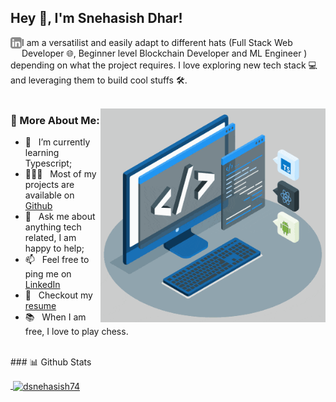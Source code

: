 ## Hey 👋, I'm Snehasish Dhar!
<a href='https://www.linkedin.com/in/snehasish-dhar-b657721a0/'><img align='left' alt="linkedin" src="https://github.com/dsnehasish74/dsnehasish74/blob/main/assets/linkedin.svg" height='18px'/></a>


I am a versatilist and easily adapt to different hats (Full Stack Web Developer 🌐, Beginner level Blockchain Developer and ML Engineer ) depending on what the project requires. I love exploring new tech stack 💻 and leveraging them to build cool stuffs 🛠️. 
<br/>
<br/>

<img align="right" alt="GIF" src="https://raw.githubusercontent.com/dsnehasish74/dsnehasish74/main/techstack.gif" width="360px"/>
  
### 🧐 More About Me:
- 🌱 &nbsp; I’m currently learning Typescript; 
- 👨🏻‍💻 &nbsp; Most of my projects are available on [Github](https://github.com/dsnehasish74?tab=repositories)
- 💬 &nbsp; Ask me about anything tech related, I am happy to help;
- 📫 &nbsp; Feel free to ping me on [LinkedIn](https://www.linkedin.com/in/snehasish-dhar-b657721a0/)
- 📝 &nbsp; Checkout my [resume]()
- 📚 &nbsp; When I am free, I love to play chess.  
<br>
### 📊 Github Stats
<a href='https://github.com/rahul-jha98/github-stats-transparent'>
  
<p>&nbsp;<img align="center" src="https://github-readme-stats.vercel.app/api?username=dsnehasish74&show_icons=true" alt="dsnehasish74" /></p>
 </a>
